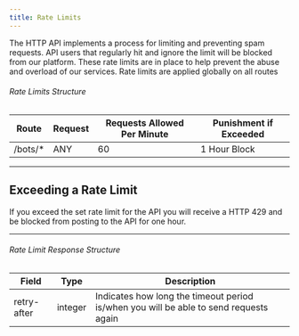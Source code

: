 ```yaml
---
title: Rate Limits
---
```


The HTTP API implements a process for limiting and preventing spam requests. API users that regularly hit and ignore the limit will be blocked from our platform. These rate limits are in place to help prevent the abuse and overload of our services.
Rate limits are applied globally on all routes

###### Rate Limits Structure
| Route	| Request | Requests Allowed Per Minute | Punishment if Exceeded
|--------------|----------|--------------|--------------|
/bots/*	| ANY	| 60	| 1 Hour Block

---

## Exceeding a Rate Limit
If you exceed the set rate limit for the API you will receive a HTTP 429 and be blocked from posting to the API for one hour.

---

###### Rate Limit Response Structure
Field	| Type | Description
|--------------|----------|--------------|
retry-after	| integer	| Indicates how long the timeout period is/when you will be able to send requests again
